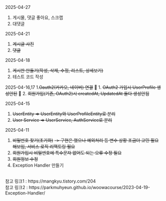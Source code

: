 2025-04-27
1. 게시물, 댓글 좋아요, 스크랩
2. 대댓글

2025-04-21
1. ~~게시글 사진~~ 
2. ~~댓글~~

2025-04-18
1. ~~게시판 만들기(작성, 삭제, 수정, 리스트, 상세보기)~~ 
2. 테스트 코드 작성

2025-04-16,17
1.~~Oauth2(카카오, 네이버) 연결~~
🚨 1. ~~OAuth2 가입시 UserProfile 생성안된~~
🚨 2. ~~회원가입(기존, OAuth2)시 createdAt, UpdatedAt 둘다 생성안됨~~

2025-04-15
1. ~~UserEntity => UserEntity와 UserProfileEntity로 분리~~
2. ~~User Service => UserService, AuthService로 분리~~

2025-04-11
1. ~~비밀번호 찾기(초기화)~~ ~~-> 구현은 했으나 예외처리 등 변수 상황 조금더 고민 필요해보임, 서비스 로직 리팩토링 필요~~
2. ~~회원가입시 비밀번호에 특수문자 없어도 되는 오류 수정 필요~~
3. ~~회원정보 수정~~
4. Exception Handler 만들기
</br> 
참고 링크1 : https://mangkyu.tistory.com/204
   </br>
   참고 링크2 : https://parkmuhyeun.github.io/woowacourse/2023-04-19-Exception-Handler/
